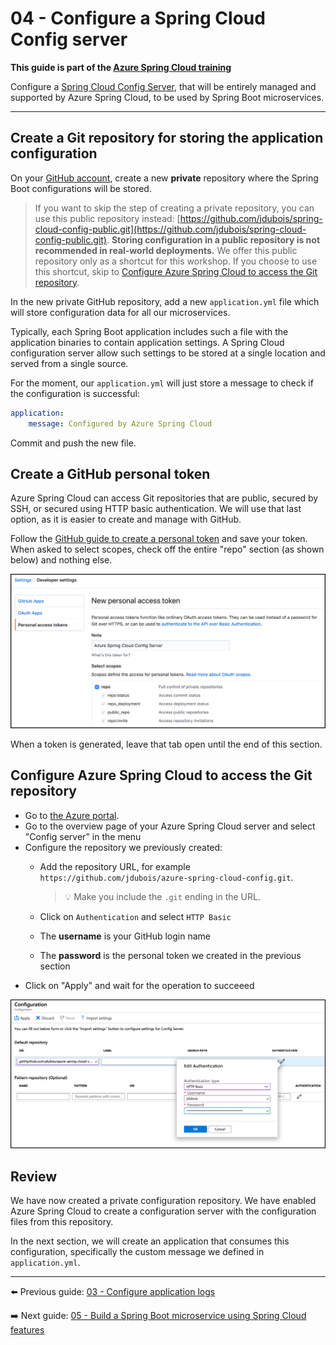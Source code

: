 # 04 - Configure a Spring Cloud Config server

__This guide is part of the [Azure Spring Cloud training](../README.md)__

Configure a [Spring Cloud Config Server](https://cloud.spring.io/spring-cloud-config), that will be entirely managed and supported by Azure Spring Cloud, to be used by Spring Boot microservices.

---

## Create a Git repository for storing the application configuration

On your [GitHub account](https://github.com), create a new **private** repository where the Spring Boot configurations will be stored.

> If you want to skip the step of creating a private repository, you can use this public repository instead: [https://github.com/jdubois/spring-cloud-config-public.git](https://github.com/jdubois/spring-cloud-config-public.git). __Storing configuration in a public repository is not recommended in real-world deployments.__ We offer this public repository only as a shortcut for this workshop. If you choose to use this shortcut, skip to [Configure Azure Spring Cloud to access the Git repository](#configure-azure-spring-cloud-to-access-the-git-repository).

In the new private GitHub repository, add a new `application.yml` file which will store configuration data for all our microservices.

Typically, each Spring Boot application includes such a file with the application binaries to contain application settings. A Spring Cloud configuration server allow such settings to be stored at a single location and served from a single source.

For the moment, our `application.yml` will just store a message to check if the configuration is successful:

```yaml
application:
    message: Configured by Azure Spring Cloud
```

Commit and push the new file.

## Create a GitHub personal token

Azure Spring Cloud can access Git repositories that are public, secured by SSH, or secured using HTTP basic authentication. We will use that last option, as it is easier to create and manage with GitHub.

Follow the [GitHub guide to create a personal token](https://help.github.com/en/articles/creating-a-personal-access-token-for-the-command-line) and save your token. When asked to select scopes, check off the entire "repo" section (as shown below) and nothing else.

![GitHub personnal access token](media/01-github-personal-access-token.png)

When a token is generated, leave that tab open until the end of this section.

## Configure Azure Spring Cloud to access the Git repository

- Go to [the Azure portal](https://portal.azure.com/?WT.mc_id=azurespringcloud-github-judubois).
- Go to the overview page of your Azure Spring Cloud server and select "Config server" in the menu
- Configure the repository we previously created:
  - Add the repository URL, for example `https://github.com/jdubois/azure-spring-cloud-config.git`.

     >💡 Make you include the `.git` ending in the URL.

  - Click on `Authentication` and select `HTTP Basic`
  - The __username__ is your GitHub login name
  - The __password__ is the personal token we created in the previous section
- Click on "Apply" and wait for the operation to succeeed

![Spring Cloud config server](media/02-config-server.png)

## Review

We have now created a private configuration repository. We have enabled Azure Spring Cloud to create a configuration server with the configuration files from this repository.

In the next section, we will create an application that consumes this configuration, specifically the custom message we defined in `application.yml`.

---

⬅️ Previous guide: [03 - Configure application logs](../03-configure-application-logs/README.md)

➡️ Next guide: [05 - Build a Spring Boot microservice using Spring Cloud features](../05-build-a-spring-boot-microservice-using-spring-cloud-features/README.md)
